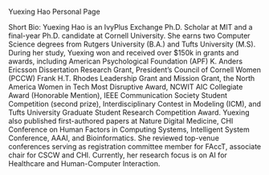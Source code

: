 Yuexing Hao Personal Page

Short Bio: Yuexing Hao is an IvyPlus Exchange Ph.D. Scholar at MIT and a final-year Ph.D. candidate at Cornell University. She earns two Computer Science degrees from Rutgers University (B.A.) and Tufts University (M.S). During her study, Yuexing won and received over $150k in grants and awards, including American Psychological Foundation (APF) K. Anders Ericsson Dissertation Research Grant, President’s Council of Cornell Women (PCCW) Frank H.T. Rhodes Leadership Grant and Mission Grant, the North America Women in Tech Most Disruptive Award, NCWIT AIC Collegiate Award (Honorable Mention), IEEE Communication Society Student Competition (second prize), Interdisciplinary Contest in Modeling (ICM), and Tufts University Graduate Student Research Competition Award. Yuexing also published first-authored papers at Nature Digital Medicine, CHI Conference on Human Factors in Computing Systems, Intelligent System Conference, AAAI, and Bioinformatics. She reviewed top-venue conferences serving as registration committee member for FAccT, associate chair for CSCW and CHI. Currently, her research focus is on AI for Healthcare and Human-Computer Interaction.
